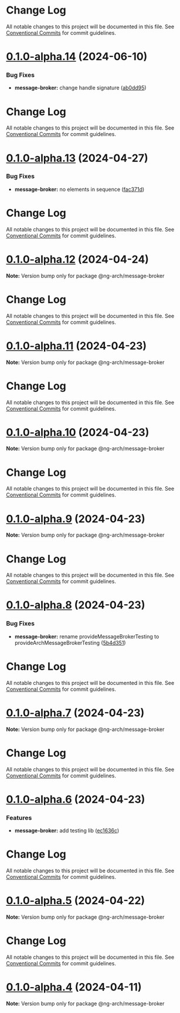 # Change Log

All notable changes to this project will be documented in this file. See
[Conventional Commits](https://conventionalcommits.org) for commit guidelines.

# [0.1.0-alpha.14](https://github.com/arch-framework/arch-framework/compare/v0.1.0-alpha.13...v0.1.0-alpha.14) (2024-06-10)

### Bug Fixes

- **message-broker:** change handle signature
  ([ab0dd95](https://github.com/arch-framework/arch-framework/commit/ab0dd95dbde746fdd6830a45426a7ba0694b3ac2))

# Change Log

All notable changes to this project will be documented in this file. See
[Conventional Commits](https://conventionalcommits.org) for commit guidelines.

# [0.1.0-alpha.13](https://github.com/arch-framework/arch-framework/compare/v0.1.0-alpha.12...v0.1.0-alpha.13) (2024-04-27)

### Bug Fixes

- **message-broker:** no elements in sequence
  ([fac371d](https://github.com/arch-framework/arch-framework/commit/fac371d2470a5a131d81d5653e976dbc22d77f38))

# Change Log

All notable changes to this project will be documented in this file. See
[Conventional Commits](https://conventionalcommits.org) for commit guidelines.

# [0.1.0-alpha.12](https://github.com/arch-framework/arch-framework/compare/v0.1.0-alpha.11...v0.1.0-alpha.12) (2024-04-24)

**Note:** Version bump only for package @ng-arch/message-broker

# Change Log

All notable changes to this project will be documented in this file. See
[Conventional Commits](https://conventionalcommits.org) for commit guidelines.

# [0.1.0-alpha.11](https://github.com/arch-framework/arch-framework/compare/v0.1.0-alpha.10...v0.1.0-alpha.11) (2024-04-23)

**Note:** Version bump only for package @ng-arch/message-broker

# Change Log

All notable changes to this project will be documented in this file. See
[Conventional Commits](https://conventionalcommits.org) for commit guidelines.

# [0.1.0-alpha.10](https://github.com/arch-framework/arch-framework/compare/v0.1.0-alpha.9...v0.1.0-alpha.10) (2024-04-23)

**Note:** Version bump only for package @ng-arch/message-broker

# Change Log

All notable changes to this project will be documented in this file. See
[Conventional Commits](https://conventionalcommits.org) for commit guidelines.

# [0.1.0-alpha.9](https://github.com/arch-framework/arch-framework/compare/v0.1.0-alpha.8...v0.1.0-alpha.9) (2024-04-23)

**Note:** Version bump only for package @ng-arch/message-broker

# Change Log

All notable changes to this project will be documented in this file. See
[Conventional Commits](https://conventionalcommits.org) for commit guidelines.

# [0.1.0-alpha.8](https://github.com/arch-framework/arch-framework/compare/v0.1.0-alpha.7...v0.1.0-alpha.8) (2024-04-23)

### Bug Fixes

- **message-broker:** rename provideMessageBrokerTesting to provideArchMessageBrokerTesting
  ([5b4d351](https://github.com/arch-framework/arch-framework/commit/5b4d351b89f9d1d809867a39446abad2d045139a))

# Change Log

All notable changes to this project will be documented in this file. See
[Conventional Commits](https://conventionalcommits.org) for commit guidelines.

# [0.1.0-alpha.7](https://github.com/arch-framework/arch-framework/compare/v0.1.0-alpha.6...v0.1.0-alpha.7) (2024-04-23)

**Note:** Version bump only for package @ng-arch/message-broker

# Change Log

All notable changes to this project will be documented in this file. See
[Conventional Commits](https://conventionalcommits.org) for commit guidelines.

# [0.1.0-alpha.6](https://github.com/arch-framework/arch-framework/compare/v0.1.0-alpha.5...v0.1.0-alpha.6) (2024-04-23)

### Features

- **message-broker:** add testing lib
  ([ec1636c](https://github.com/arch-framework/arch-framework/commit/ec1636c23d9eadcf9bc909a4158107c401850791))

# Change Log

All notable changes to this project will be documented in this file. See
[Conventional Commits](https://conventionalcommits.org) for commit guidelines.

# [0.1.0-alpha.5](https://github.com/arch-framework/arch-framework/compare/v0.1.0-alpha.4...v0.1.0-alpha.5) (2024-04-22)

**Note:** Version bump only for package @ng-arch/message-broker

# Change Log

All notable changes to this project will be documented in this file. See
[Conventional Commits](https://conventionalcommits.org) for commit guidelines.

# [0.1.0-alpha.4](https://github.com/arch-framework/arch-framework/compare/v0.1.0-alpha.3...v0.1.0-alpha.4) (2024-04-11)

**Note:** Version bump only for package @ng-arch/message-broker

